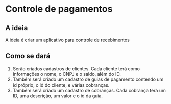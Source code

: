 # Controle de pagamentos
## A ideia
A ideia é criar um aplicativo para controle de recebimentos

## Como se dará
1. Serão criados cadastros de clientes. Cada cliente terá como informações o nome, o CNPJ e o saldo, além do ID.
2. Também será criado um cadastro de guias de pagamento contendo um id próprio, o id do cliente, e várias cobranças.
3. Também será criado um cadastro de cobranças. Cada cobrança terá um ID, uma descrição, um valor e o id da guia.
